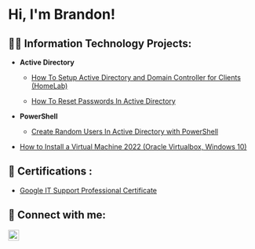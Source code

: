 <h1>Hi, I'm Brandon!

<h2>👨‍💻 Information Technology Projects:</h2>

- <b>Active Directory </b>
  - [How To Setup Active Directory and Domain Controller for Clients (HomeLab)](https://github.com/joshmadakor1/Algorithms-Practice)

  - [How To Reset Passwords In Active Directory](https://github.com/joshmadakor1/Algorithms-Practice)
  
- <b>PowerShell</b>
  - [Create Random Users In Active Directory with PowerShell](https://github.com/joshmadakor1/Sentinel-Lab)

- [How to Install a Virtual Machine 2022 (Oracle Virtualbox, Windows 10)](https://github.com/BrandonL99/HowToSetUpAVirtualBox/blob/main/README.md)

<h2>📄 Certifications :</h2>

  - [Google IT Support Professional Certificate](https://coursera.org/share/de5d2daebee401faa0096017b87f1ef1)
  
<h2> 🤳 Connect with me:</h2>

[<img align="left" alt="BrandonLorenzo | LinkedIn" width="22px" src="https://cdn.jsdelivr.net/npm/simple-icons@v3/icons/linkedin.svg" />][linkedin]


[twitter]: https://twitter.com/brandonlorenzo
[youtube]: https://www.youtube.com/c/brandonlorenzo
[instagram]: https://www.instagram.com/brandonlorenzo/
[linkedin]: https://www.linkedin.com/in/brandonlorenzo/
